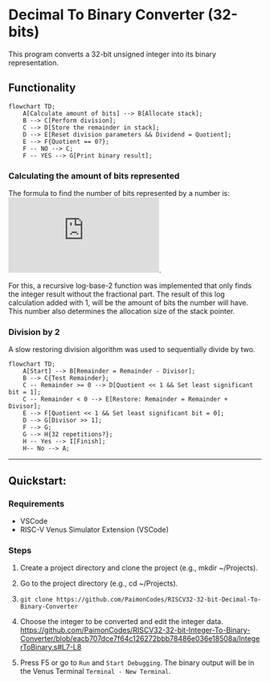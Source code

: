 # Decimal To Binary Converter (32-bits)
This program converts a 32-bit unsigned integer into its binary representation.

## Functionality
```mermaid
flowchart TD;
    A[Calculate amount of bits] --> B[Allocate stack];
    B --> C[Perform division];
    C --> D[Store the remainder in stack];
    D --> E[Reset division parameters && Dividend = Quotient];
    E --> F{Quotient == 0?};
    F -- NO --> C;
    F -- YES --> G[Print binary result];
 ```

### Calculating the amount of bits represented
The formula to find the number of bits represented by a number is: 
![equation](https://latex.codecogs.com/gif.latex?%5Cdpi%7B100%7D%20%5Cbg_white%20%5Clarge%20%5Clfloor%7B%5C%28log_%7B2%7D%20n%29%7D%5Crfloor%20&plus;%201).

For this, a recursive log-base-2 function was implemented that only finds the integer result without the fractional part.
The result of this log calculation added with 1, will be the amount of bits the number will have. This number also determines
the allocation size of the stack pointer.

### Division by 2
A slow restoring division algorithm was used to sequentially divide by two.

```mermaid
flowchart TD;
    A[Start] --> B[Remainder = Remainder - Divisor];
    B --> C{Test Remainder};
    C -- Remainder >= 0 --> D[Quotient << 1 && Set least significant bit = 1];
    C -- Remainder < 0 --> E[Restore: Remainder = Remainder + Divisor];
    E --> F[Quotient << 1 && Set least significant bit = 0];
    D --> G[Divisor >> 1];
    F --> G;
    G --> H{32 repetitions?};
    H -- Yes --> I[Finish];
    H-- No --> A;
```
----
## Quickstart:
### Requirements
- VSCode
- RISC-V Venus Simulator Extension (VSCode)

### Steps
1. Create a project directory and clone the project (e.g., mkdir ~/Projects).


2. Go to the project directory (e.g., cd ~/Projects).


3. `git clone https://github.com/PaimonCodes/RISCV32-32-bit-Decimal-To-Binary-Converter`


4. Choose the integer to be converted and edit the integer data.
https://github.com/PaimonCodes/RISCV32-32-bit-Integer-To-Binary-Converter/blob/eacb707dce7f64c126272bbb78486e036e18508a/IntegerToBinary.s#L7-L8


5. Press F5 or go to `Run` and `Start Debugging`. The binary output will be in the Venus Terminal `Terminal - New Terminal`.

